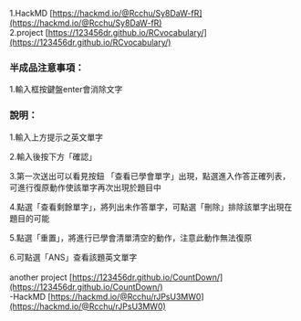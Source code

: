 1.HackMD [https://hackmd.io/@Rcchu/Sy8DaW-fR](https://hackmd.io/@Rcchu/Sy8DaW-fR)<br>
2.project [https://123456dr.github.io/RCvocabulary/](https://123456dr.github.io/RCvocabulary/)
<br>
### 半成品注意事項：
1.輸入框按鍵盤enter會消除文字

### 說明：
1.輸入上方提示之英文單字

2.輸入後按下方「確認」

3.第一次送出可以看見按鈕
「查看已學會單字」出現，點選進入作答正確列表，可進行復原動作使該單字再次出現於題目中

4.點選「查看剩餘單字」，將列出未作答單字，可點選「刪除」排除該單字出現在題目的可能

5.點選「重置」，將進行已學會清單清空的動作，注意此動作無法復原

6.可點選「ANS」查看該題英文單字
<br>
<br>
another project [https://123456dr.github.io/CountDown/](https://123456dr.github.io/CountDown/)
<br>-HackMD [https://hackmd.io/@Rcchu/rJPsU3MW0](https://hackmd.io/@Rcchu/rJPsU3MW0)
